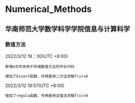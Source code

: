 # Numerical_Methods
## 华南师范大学数学科学学院信息与计算科学

### **数值方法**

2022/3/12 19：30(UTC +8:00)

    新增m文件夹用于存储数值方法的作业代码

    增加了bisect函数，作用是用二分法求解f(x)=0
2022/3/12 19:57(UTC +8:00)
    
    增加了regula函数，作用是用试值法求解f(x)=0
